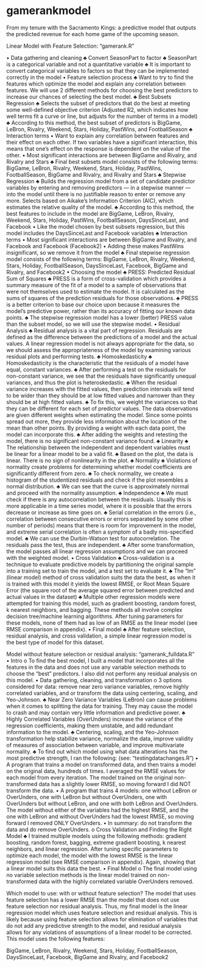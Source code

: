 # gamerankmodel
From my tenure with the Sacramento Kings: a predictive model that outputs the predicted revenue for each home game of the upcoming season.

Linear Model with Feature Selection: “gamerank.R”

•	Data gathering and cleaning
♣	Convert SeasonPart to factor
♣	SeasonPart is a categorical variable and not a quantitative variable 
♣	It is important to convert categorical variables to factors so that they can be implemented correctly in the model
•	Feature selection process
♣	Want to try to find the features which optimize the model and explain any correlation between features. We will use 2 different methods for choosing the best predictors to increase our chances of selecting the best model.
♣	Best Subsets Regression
♣	Selects the subset of predictors that do the best at meeting some well-defined objective criterion (Adjusted R2, which indicates how well terms fit a curve or line, but adjusts for the number of terms in a model)
♣	According to this method, the best subset of predictors is BigGame, LeBron, Rivalry, Weekend, Stars, Holiday, PastWins, and FootballSeason
♣	Interaction terms
•	Want to explain any correlation between features and their effect on each other. If two variables have a significant interaction, this means that one’s effect on the response is dependent on the value of the other.
•	Most significant interactions are between BigGame and Rivalry, and Rivalry and Stars
♣	Final best subsets model consists of the following terms: BigGame, LeBron, Rivalry, Weekend, Stars, Holiday, PastWins, FootballSeason, BigGame and Rivalry, and Rivalry and Stars
♣	Stepwise Regression
♣	Builds the regression model from a set of candidate predictor variables by entering and removing predictors — in a stepwise manner — into the model until there is no justifiable reason to enter or remove any more. Selects based on Aikake’s Information Criterion (AIC), which estimates the relative quality of the model.
♣	According to this method, the best features to include in the model are BigGame, LeBron, Rivalry, Weekend, Stars, Holiday, PastWins, FootballSeason, DaysSinceLast, and Facebook
•	Like the model chosen by best subsets regression, but this model includes the DaysSinceLast and Facebook variables
♣	Interaction terms
•	Most significant interactions are between BigGame and Rivalry, and Facebook and Facebook (Facebook2)
•	Adding these makes PastWins insignificant, so we remove it from the model
♣	Final stepwise regression model consists of the following terms: BigGame, LeBron, Rivalry, Weekend, Stars, Holiday, FootballSeason, DaysSinceLast, Facebook, BigGame and Rivalry, and Facebook2
•	Choosing the model
♣	PRESS: Predicted Residual Sum of Squares
♣	PRESS is a form of cross-validation which provides a summary measure of the fit of a model to a sample of observations that were not themselves used to estimate the model. It is calculated as the sums of squares of the prediction residuals for those observations.
♣	PRESS is a better criterion to base our choice upon because it measures the model’s predictive power, rather than its accuracy of fitting our known data points.
♣	The stepwise regression model has a lower (better) PRESS value than the subset model, so we will use the stepwise model.
•	Residual Analysis
♣	Residual analysis is a vital part of regression. Residuals are defined as the difference between the predictions of a model and the actual values. A linear regression model is not always appropriate for the data, so we should assess the appropriateness of the model by examining various residual plots and performing tests.
♣	Homoskedasticity
♣	Homoskedasticity is the characteristic that the residuals of a model have equal, constant variances.
♣	After performing a test on the residuals for non-constant variance, we see that the residuals have significantly unequal variances, and thus the plot is heteroskedastic.
♣	When the residual variance increases with the fitted values, then prediction intervals will tend to be wider than they should be at low fitted values and narrower than they should be at high fitted values.
♣	To fix this, we weight the variances so that they can be different for each set of predictor values. The data observations are given different weights when estimating the model. Since some points spread out more, they provide less information about the location of the mean than other points. By providing a weight with each data point, the model can incorporate this.
♣	After adding the weights and retesting the model, there is no significant non-constant variance found.
♣	Linearity
♣	The relationship between the independent and dependent variables must be linear for a linear model to be a valid fit.
♣	Based on the plot, the data is linear. There is no sign of nonlinearity in the plot.
♣	Normality
♣	Violations of normality create problems for determining whether model coefficients are significantly different from zero.
♣	To check normality, we create a histogram of the studentized residuals and check if the plot resembles a normal distribution.
♣	We can see that the curve is approximately normal and proceed with the normality assumption.
♣	Independence
♣	We must check if there is any autocorrelation between the residuals. Usually this is more applicable in a time series model, where it is possible that the errors decrease or increase as time goes on.
♣	Serial correlation in the errors (i.e., correlation between consecutive errors or errors separated by some other number of periods) means that there is room for improvement in the model, and extreme serial correlation is often a symptom of a badly mis-specified model.
♣	We can use the Durbin-Watson test for autocorrelation. The residuals pass the test, thus are independent.
♣	After some transformation, the model passes all linear regression assumptions and we can proceed with the weighted model.
•	Cross Validation
♣	Cross-validation is a technique to evaluate predictive models by partitioning the original sample into a training set to train the model, and a test set to evaluate it.
♣	The “lm” (linear model) method of cross validation suits the data the best, as when it is trained with this model it yields the lowest RMSE, or Root Mean Square Error (the square root of the average squared error between predicted and actual values in the dataset)
♣	Multiple other regression models were attempted for training this model, such as gradient boosting, random forest, k nearest neighbors, and bagging. These methods all involve complex decision tree/machine learning algorithms.  After tuning parameters for these models, none of them had as low of an RMSE as the linear model (see RMSE comparison in appendix).
•	Final model
♣	After feature selection, residual analysis, and cross validation, a simple linear regression model is the best type of model for this dataset. 

Model without feature selection or residual analysis: “gamerank_fulldata.R”
•	Intro
o	To find the best model, I built a model that incorporates all the features in the data and does not use any variable selection methods to choose the “best” predictors. I also did not perform any residual analysis on this model.
•	Data gathering, cleaning, and transformation
o	3 options considered for data: remove near zero variance variables, remove highly correlated variables, and or transform the data using centering, scaling, and Yeo-Johnson.
♣	Near Zero Variance Variables (LeBron) can cause problems when it comes to splitting the data for training. They may cause the model to crash and may contain very little information and predictive power.
♣	Highly Correlated Variables (OverUnders) increase the variance of the regression coefficients, making them unstable, and add redundant information to the model.
♣	Centering, scaling, and the Yeo-Johnson transformation help stabilize variance, normalize the data, improve validity of measures of association between variable, and improve multivariate normality.
♣	To find out which model using what data alterations has the most predictive strength, I ran the following: (see: “testingdatachanges.R”)
•	A program that trains a model on transformed data, and then trains a model on the original data, hundreds of times. I averaged the RMSE values for each model from every iteration. The model trained on the original non-transformed data has a slightly lower RMSE, so moving forward I did NOT transform the data.
•	A program that trains 4 models: one without LeBron or OverUnders, one with LeBron but without OverUnders, one with OverUnders but without LeBron, and one with both LeBron and OverUnders. The model without either of the variables had the highest RMSE, and the one with LeBron and without OverUnders had the lowest RMSE, so moving forward I removed ONLY OverUnders.
•	In summary: do not transform the data and do remove OverUnders.
o	Cross Validation and Finding the Right Model
♣	I trained multiple models using the following methods: gradient boosting, random forest, bagging, extreme gradient boosting, k nearest neighbors, and linear regression. After tuning specific parameters to optimize each model, the model with the lowest RMSE is the linear regression model (see RMSE comparison in appendix). Again, showing that a linear model suits this data the best.
•	Final Model
o	The final model using no variable selection methods is the linear model trained on non-transformed data with the highly correlated variable OverUnders removed.

Which model to use: with or without feature selection?
The model that uses feature selection has a lower RMSE than the model that does not use feature selection nor residual analysis. Thus, my final model is the linear regression model which uses feature selection and residual analysis. This is likely because using feature selection allows for elimination of variables that do not add any predictive strength to the model, and residual analysis allows for any violations of assumptions of a linear model to be corrected. This model uses the following features:

BigGame, LeBron, Rivalry, Weekend, Stars, Holiday, FootballSeason, DaysSinceLast, Facebook, BigGame and Rivalry, and Facebook2
